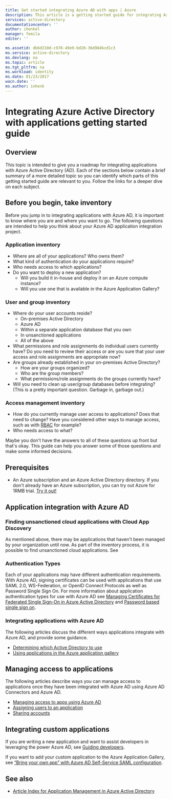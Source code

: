 ```yaml
---
title: Get started integrating Azure AD with apps | Azure
description: This article is a getting started guide for integrating Azure Active Directory (AD) with on-premises applications, and cloud applications.
services: active-directory
documentationcenter: ''
author: ihenkel
manager: femila
editor: ''

ms.assetid: db6d210d-c970-49e9-bd20-36d984bcd1c3
ms.service: active-directory
ms.devlang: na
ms.topic: article
ms.tgt_pltfrm: na
ms.workload: identity
ms.date: 01/23/2017
wacn.date: ''
ms.author: inhenk
---
```


# Integrating Azure Active Directory with applications getting started guide
## Overview
This topic is intended to give you a roadmap for integrating applications with Azure Active Directory (AD). Each of the sections below contain a brief summary of a more detailed topic so you can identify which parts of this getting started guide are relevant to you.  Follow the links for a deeper dive on each subject.

## Before you begin, take inventory
Before you jump in to integrating applications with Azure AD, it is important to know where you are and where you want to go.  The following questions are intended to help you think about your Azure AD application integration project.

### Application inventory
- Where are all of your applications? Who owns them?
- What kind of authentication do your applications require?
- Who needs access to which applications?
- Do you want to deploy a new application?
  - Will you build it in-house and deploy it on an Azure compute instance?
  - Will you use one that is available in the Azure Application Gallery?

### User and group inventory
- Where do your user accounts reside?
  - On-premises Active Directory
  - Azure AD
  - Within a separate application database that you own
  - In unsanctioned applications
  - All of the above
- What permissions and role assignments do individual users currently have? Do you need to review their access or are you sure that your user access and role assignments are appropriate now?
- Are groups already established in your on-premises Active Directory?
  - How are your groups organized?
  - Who are the group members?
  - What permissions/role assignments do the groups currently have?
- Will you need to clean up user/group databases before integrating?  (This is a pretty important question. Garbage in, garbage out.)

### Access management inventory
- How do you currently manage user access to applications? Does that need to change?  Have you considered other ways to manage access, such as with [RBAC](./role-based-access-control-configure.md) for example?
- Who needs access to what?

Maybe you don't have the answers to all of these questions up front but that's okay.  This guide can help you answer some of those questions and make some informed decisions.

## Prerequisites
- An Azure subscription and an Azure Active Directory directory.  If you don't already have an Azure subscription, you can try out Azure for 1RMB trial. [Try it out!](https://www.azure.cn/pricing/1rmb-trial)

## Application integration with Azure AD
### Finding unsanctioned cloud applications with Cloud App Discovery
As mentioned above, there may be applications that haven't been managed by your organization until now.  As part of the inventory process, it is possible to find unsanctioned cloud applications. See

### Authentication Types
Each of your applications may have different authentication requirements. With Azure AD, signing certificates can be used with applications that use SAML 2.0, WS-Federation, or OpenID Connect Protocols as well as Password Single Sign On. For more information about application authentication types for use with Azure AD see [Managing Certificates for Federated Single Sign-On in Azure Active Directory](./active-directory-sso-certs.md) and [Password based single sign on](./active-directory-appssoaccess-whatis.md).

### Integrating applications with Azure AD
The following articles discuss the different ways applications integrate with Azure AD, and provide some guidance.

- [Determining which Active Directory to use](./active-directory-administer.md)
- [Using applications in the Azure application gallery](./active-directory-appssoaccess-whatis.md)

## Managing access to applications
The following articles describe ways you can manage access to applications once they have been integrated with Azure AD using Azure AD Connectors and Azure AD.

- [Managing access to apps using Azure AD](./active-directory-managing-access-to-apps.md)
- [Assigning users to an application](./active-directory-applications-guiding-developers-assigning-users.md)
- [Sharing accounts](./active-directory-sharing-accounts.md)

## Integrating custom applications
If you are writing a new application and want to assist developers in leveraging the power Azure AD, see [Guiding developers](./active-directory-applications-guiding-developers-for-lob-applications.md).

If you want to add your custom application to the Azure Application Gallery, see [“Bring your own app” with Azure AD Self-Service SAML configuration](http://blogs.technet.com/b/ad/archive/2015/06/17/bring-your-own-app-with-azure-ad-self-service-saml-configuration-gt-now-in-preview.aspx).

## See also
- [Article Index for Application Management in Azure Active Directory](./active-directory-apps-index.md)